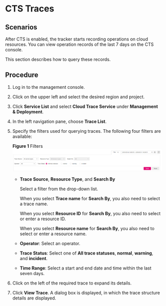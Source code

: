 # CTS Traces<a name="EN-US_TOPIC_0109830567"></a>

## **Scenarios**<a name="section9631167098"></a>

After CTS is enabled, the tracker starts recording operations on cloud resources. You can view operation records of the last 7 days on the CTS console.

This section describes how to query these records.

## **Procedure**<a name="section960031713714"></a>

1.  Log in to the management console.
2.  Click  on the upper left and select the desired region and project.
3.  Click **Service List** and select **Cloud Trace Service** under **Management & Deployment**.
4.  In the left navigation pane, choose **Trace List**.
5.  Specify the filters used for querying traces. The following four filters are available:

    **Figure 1** Filters<a name="fig122154711136"></a>
    ![](figures/filters.png "Filters")

    -   **Trace Source**, **Resource Type**, and **Search By**

        Select a filter from the drop-down list.

        When you select **Trace name** for **Search By**, you also need to select a trace name.

        When you select **Resource ID** for **Search By**, you also need to select or enter a resource ID.

        When you select **Resource name** for **Search By**, you also need to select or enter a resource name.

    -   **Operator**: Select an operator.
    -   **Trace Status**: Select one of **All trace statuses**, **normal**, **warning**, and **incident**.
    -   **Time Range**: Select a start and end date and time within the last seven days.
6.  Click  on the left of the required trace to expand its details.
7.  Click **View Trace**. A dialog box is displayed, in which the trace structure details are displayed.

